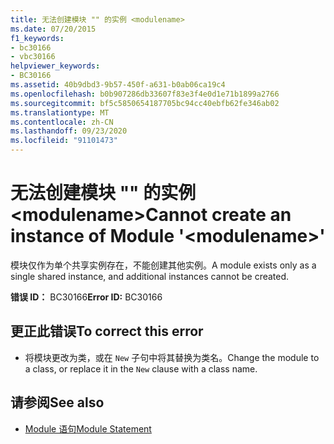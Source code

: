 ```yaml
---
title: 无法创建模块 "" 的实例 <modulename>
ms.date: 07/20/2015
f1_keywords:
- bc30166
- vbc30166
helpviewer_keywords:
- BC30166
ms.assetid: 40b9dbd3-9b57-450f-a631-b0ab06ca19c4
ms.openlocfilehash: b0b907286db33607f83e3f4e0d1e71b1899a2766
ms.sourcegitcommit: bf5c5850654187705bc94cc40ebfb62fe346ab02
ms.translationtype: MT
ms.contentlocale: zh-CN
ms.lasthandoff: 09/23/2020
ms.locfileid: "91101473"
---
```

# <a name="cannot-create-an-instance-of-module-modulename"></a><span data-ttu-id="38154-102">无法创建模块 "" 的实例 \<modulename></span><span class="sxs-lookup"><span data-stu-id="38154-102">Cannot create an instance of Module '\<modulename>'</span></span>

<span data-ttu-id="38154-103">模块仅作为单个共享实例存在，不能创建其他实例。</span><span class="sxs-lookup"><span data-stu-id="38154-103">A module exists only as a single shared instance, and additional instances cannot be created.</span></span>  
  
 <span data-ttu-id="38154-104">**错误 ID：** BC30166</span><span class="sxs-lookup"><span data-stu-id="38154-104">**Error ID:** BC30166</span></span>  
  
## <a name="to-correct-this-error"></a><span data-ttu-id="38154-105">更正此错误</span><span class="sxs-lookup"><span data-stu-id="38154-105">To correct this error</span></span>  
  
- <span data-ttu-id="38154-106">将模块更改为类，或在 `New` 子句中将其替换为类名。</span><span class="sxs-lookup"><span data-stu-id="38154-106">Change the module to a class, or replace it in the `New` clause with a class name.</span></span>  
  
## <a name="see-also"></a><span data-ttu-id="38154-107">请参阅</span><span class="sxs-lookup"><span data-stu-id="38154-107">See also</span></span>

- [<span data-ttu-id="38154-108">Module 语句</span><span class="sxs-lookup"><span data-stu-id="38154-108">Module Statement</span></span>](../language-reference/statements/module-statement.md)

